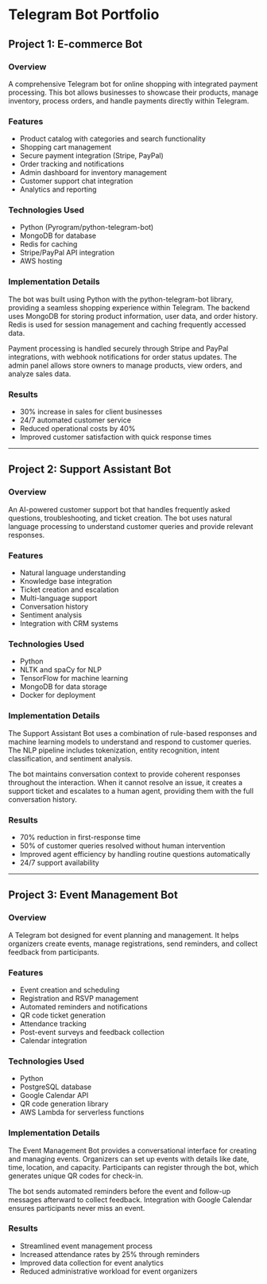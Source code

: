 # Telegram Bot Portfolio

## Project 1: E-commerce Bot

### Overview
A comprehensive Telegram bot for online shopping with integrated payment processing. This bot allows businesses to showcase their products, manage inventory, process orders, and handle payments directly within Telegram.

### Features
- Product catalog with categories and search functionality
- Shopping cart management
- Secure payment integration (Stripe, PayPal)
- Order tracking and notifications
- Admin dashboard for inventory management
- Customer support chat integration
- Analytics and reporting

### Technologies Used
- Python (Pyrogram/python-telegram-bot)
- MongoDB for database
- Redis for caching
- Stripe/PayPal API integration
- AWS hosting

### Implementation Details
The bot was built using Python with the python-telegram-bot library, providing a seamless shopping experience within Telegram. The backend uses MongoDB for storing product information, user data, and order history. Redis is used for session management and caching frequently accessed data.

Payment processing is handled securely through Stripe and PayPal integrations, with webhook notifications for order status updates. The admin panel allows store owners to manage products, view orders, and analyze sales data.

### Results
- 30% increase in sales for client businesses
- 24/7 automated customer service
- Reduced operational costs by 40%
- Improved customer satisfaction with quick response times

---

## Project 2: Support Assistant Bot

### Overview
An AI-powered customer support bot that handles frequently asked questions, troubleshooting, and ticket creation. The bot uses natural language processing to understand customer queries and provide relevant responses.

### Features
- Natural language understanding
- Knowledge base integration
- Ticket creation and escalation
- Multi-language support
- Conversation history
- Sentiment analysis
- Integration with CRM systems

### Technologies Used
- Python
- NLTK and spaCy for NLP
- TensorFlow for machine learning
- MongoDB for data storage
- Docker for deployment

### Implementation Details
The Support Assistant Bot uses a combination of rule-based responses and machine learning models to understand and respond to customer queries. The NLP pipeline includes tokenization, entity recognition, intent classification, and sentiment analysis.

The bot maintains conversation context to provide coherent responses throughout the interaction. When it cannot resolve an issue, it creates a support ticket and escalates to a human agent, providing them with the full conversation history.

### Results
- 70% reduction in first-response time
- 50% of customer queries resolved without human intervention
- Improved agent efficiency by handling routine questions automatically
- 24/7 support availability

---

## Project 3: Event Management Bot

### Overview
A Telegram bot designed for event planning and management. It helps organizers create events, manage registrations, send reminders, and collect feedback from participants.

### Features
- Event creation and scheduling
- Registration and RSVP management
- Automated reminders and notifications
- QR code ticket generation
- Attendance tracking
- Post-event surveys and feedback collection
- Calendar integration

### Technologies Used
- Python
- PostgreSQL database
- Google Calendar API
- QR code generation library
- AWS Lambda for serverless functions

### Implementation Details
The Event Management Bot provides a conversational interface for creating and managing events. Organizers can set up events with details like date, time, location, and capacity. Participants can register through the bot, which generates unique QR codes for check-in.

The bot sends automated reminders before the event and follow-up messages afterward to collect feedback. Integration with Google Calendar ensures participants never miss an event.

### Results
- Streamlined event management process
- Increased attendance rates by 25% through reminders
- Improved data collection for event analytics
- Reduced administrative workload for event organizers
